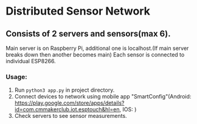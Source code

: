 # Distributed Sensor Network
## Consists of 2 servers and sensors(max 6).
Main server is on Raspberry Pi, additional one is localhost.(If main server breaks down then another becomes main)
Each sensor is connected to individual ESP8266.

### Usage:
1. Run ```python3 app.py``` in project directory.
2. Connect devices to network using mobile app "SmartConfig"(Android: https://play.google.com/store/apps/details?id=com.cmmakerclub.iot.esptouch&hl=en, IOS: )
3. Check servers to see sensor measurements.
